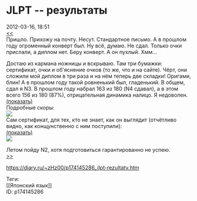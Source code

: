JLPT -- результаты
===================

   
 2012-03-16, 18:51   
   [<<](JLPT%20--%20сдача,%20часть%202)    
 Пришло. Прихожу на почту. Несут. Стандартное письмо. А в прошлом году огроменный конверт был. Ну всё, думаю. Не сдал. Только очки прислали, а диплом нет. Беру конверт. А он пухлый. Хмм...   
   
 Достаю из кармана ножницы и вскрываю. Там три бумажки: сертификат, очки и об'яснение очков (то же, что и на сайте). Чёрт, они сложили мой диплом в три раза и на нём теперь две складки! Оригами, блин! А в прошлом году такой ровненький был, гладенький. В общем, сдал я N3. В прошлом году набрал 163 из 180 (N4 сдавал), а в этом всего 156 из 180 (87%), отрицательная динамика налицо. Я недоволен.   
  [(показать)](https://zHz00.diary.ru/p174145286.htm?index=2#linkmore174145286m2)      
 Подробные скоры:   
   [![](http://s019.radikal.ru/i627/1203/c1/6c4595235462t.jpg)](http://radikal.ru/F/s019.radikal.ru/i627/1203/c1/6c4595235462.jpg)     
 Сам сертификат, для тех, кто не знает, как он выглядит (отчётливо видно, как конщунственно с ним поступили):   
  [(показать)](https://zHz00.diary.ru/p174145286.htm?index=1#linkmore174145286m1)      
   [![](http://s019.radikal.ru/i601/1203/c0/e3785d4456c8t.jpg)](http://radikal.ru/F/s019.radikal.ru/i601/1203/c0/e3785d4456c8.jpg)       
     
   
 Летом пойду N2, хотя подготовиться гарантированно не успею.   
  [>>](JLPT%20--%20N2%20--%20регистрация)    
    
 <https://diary.ru/~zHz00/p174145286_jlpt-rezultaty.htm>   
   
 Теги:   
 [[Японский язык]]   
 ID: p174145286